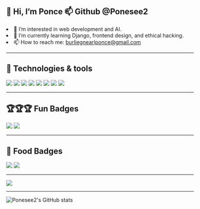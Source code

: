 <div style="display: flex; justify-content: space-between; align-items: start; gap: 20px;">
   
  <!-- Left Section: List -->
  <div>
    <h2>👋 Hi, I’m Ponce 📫 Github @Ponesee2</h2>
    <ul style="margin: 0; padding: 0; list-style-position: inside;">  
      <li>👀 I’m interested in web development and AI.</li> 
      <li>🌱 I’m currently learning Django, frontend design, and ethical hacking.</li>
      <li>📫 How to reach me: <a href="mailto:burliegnearlponce@gmail.com">burliegnearlponce@gmail.com</a></li>    
    </ul> 
  </div> 
</div> 


---


## 🔧 Technologies & tools  
<p align="left">
  <img src="https://img.shields.io/badge/ChatGPT-74aa9c?style=for-the-badge&logo=openai&logoColor=white" />
  <img src="https://img.shields.io/badge/Twilio-F22F46?style=for-the-badge&logo=Twilio&logoColor=white" />
  <img src="https://img.shields.io/badge/Django-092E20?style=for-the-badge&logo=django&logoColor=green" />
  <img src="https://img.shields.io/badge/MongoDB-4EA94B?style=for-the-badge&logo=mongodb&logoColor=white" />
  <img src="https://img.shields.io/badge/Sqlite-003B57?style=for-the-badge&logo=sqlite&logoColor=white" />
  <img src="https://img.shields.io/badge/VSCode-0078D4?style=for-the-badge&logo=visual%20studio%20code&logoColor=white" />
  <img src="https://img.shields.io/badge/Visual_Studio-5C2D91?style=for-the-badge&logo=visual%20studio&logoColor=white" />
  <img src="https://img.shields.io/badge/Sublime_Text-575757?style=for-the-badge&logo=sublime-text&logoColor=important" />
</p>

---

## 🏆🏆🏆 Fun Badges   
<p align="left">
  <img src="https://img.shields.io/badge/Hacker-E34F26?style=for-the-badge&logo=kalilinux&logoColor=white" />
  <img src="https://img.shields.io/badge/Proud-Developer-orange?style=for-the-badge&logo=python&logoColor=white"/>
</p>

---

## 🍔 Food Badges  
<p align="left">
  <img src="https://img.shields.io/badge/KFC-F40027?style=for-the-badge&logo=kfc&logoColor=white" />
  <img src="https://img.shields.io/badge/McDonald's-FBC817?style=for-the-badge&logo=McDonald's&logoColor=white" />
</p>

---

<p align="left">
  <img src="https://media1.giphy.com/media/v1.Y2lkPTc5MGI3NjExenZwM3ZybHZxcDF3dnF3ZTdtd2N2aGtveG8xa3Z1czNrbjExeWswNCZlcD12MV9pbnRlcm5hbF9naWZfYnlfaWQmY3Q9Zw/13rQ7rrTrvZXlm/giphy.gif" />
</p>

---


![Ponesee2's GitHub stats](https://github-readme-stats.vercel.app/api?username=Ponesee2&show_icons=true&theme=buefy)

</div>
